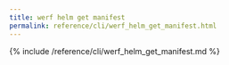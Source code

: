 ```yaml
---
title: werf helm get manifest
permalink: reference/cli/werf_helm_get_manifest.html
---
```


{% include /reference/cli/werf_helm_get_manifest.md %}

